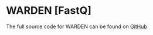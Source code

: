 # WARDEN [FastQ]

The full source code for WARDEN can be found on [GitHub](https://github.com/stjude/WARDEN)

